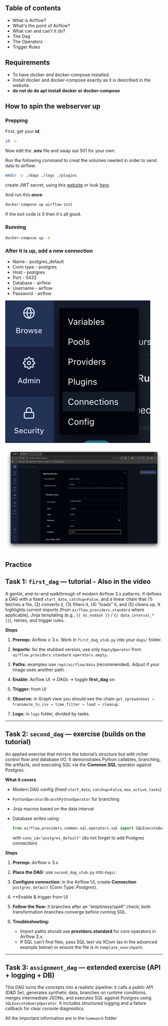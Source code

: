 ## Table of contents

* What is Airflow?
* What's the point of Airflow?
* What can and can't it do?
* The Dag
* The Operators
* Trigger Rules

## Requirements

* To have docker *and* docker-compose installed.
* Install docker and docker-compose exactly as it is described in the website.
* **do not do do apt install docker or docker-compose**

## How to spin the webserver up

### Prepping

First, get your **id**:
```sh
id -u
```

Now edit the **.env** file and swap out 501 for your own.

Run the following command to creat the volumes needed in order to send data to airflow:

```sh
mkdir -p ./dags ./logs ./plugins
```

create JWT secret, using this [website](https://jwtsecrets.com/)
or look [here](https://www.willhaley.com/blog/generate-jwt-with-bash/).

And run this **once**:
```sh
docker-compose up airflow-init
```

If the exit code is 0 then it's all good.

### Running

```sh
docker-compose up -d
```

### After it is up, add a new connection

* Name - postgres_default
* Conn type - postgres
* Host - postgres
* Port - 5432
* Database - airflow
* Username - airflow
* Password - airflow

![connection1](imgs/connection1.png)

![connection2](imgs/connection2.png)

## Practice

## Task 1: `first_dag` — tutorial - Also in the video

A gentle, end-to-end walkthrough of modern Airflow 3.x patterns. It defines a DAG with a fixed `start_date`, `catchup=False`, and a linear chain that (1) fetches a file, (2) converts it, (3) filters it, (4) “loads” it, and (5) cleans up. It highlights current imports (from `airflow.providers.standard` where applicable), Jinja templating (e.g., `{{ ds_nodash }}` / `{{ data_interval_* }}`), retries, and trigger rules.

**Steps**

1. **Prereqs:** Airflow ≥ 3.x. Work in `first_dag_stub.py` into your `dags/` folder.
2. **Imports:** for the stubbed version, use only `EmptyOperator` from `airflow.providers.standard.operators.empty`.

3. **Paths:** examples use `/opt/airflow/data` (recommended). Adjust if your image uses another path.
4. **Enable:** Airflow UI → *DAGs* → toggle **first_dag** on.
5. **Trigger:** from UI
   
6. **Observe:** in Graph view you should see the chain
   `get_spreadsheet → transmute_to_csv → time_filter → load → cleanup`.

7. **Logs:** in ```logs``` folder, divided by tasks.

---

## Task 2: `second_dag` — exercise (builds on the tutorial)

An applied exercise that mirrors the tutorial’s structure but with richer control flow and database I/O. It demonstrates Python callables, branching, file artifacts, and executing SQL via the **Common SQL** operator against Postgres.

**What it covers**

* Modern DAG config (fixed `start_date`, `catchup=False`, `max_active_tasks`)
* `PythonOperator`/`BranchPythonOperator` for branching
* Jinja macros based on the data interval
  
* Database writes using:

  ```python
  from airflow.providers.common.sql.operators.sql import SQLExecuteQueryOperator
  ```

  with `conn_id="postgres_default"` (do not forget to add Postgres connection)

**Steps**

1. **Prereqs:** Airflow ≥ 3.x

2. **Place the DAG:** use `second_dag_stub.py` into `dags/`.
3. **Configure connection:** in the Airflow UI, create **Connection** `postgres_default` (Conn Type: *Postgres*).
4. **Enable & trigger from UI
5. **Follow the flow:** it branches after an “emptiness/spell” check; both transformation branches converge before running SQL.
6. **Troubleshooting:**

   * Import paths should use **providers.standard** for core operators in Airflow 3.x.
   * If SQL can’t find files, pass SQL text via XCom (as in the advanced example below) or ensure the file is in `template_searchpath`.

---

## Task 3: `assignment_dag` — extended exercise (API + logging + DB)

This DAG turns the concepts into a realistic pipeline: it calls a public API (D&D 5e), generates synthetic data, branches on runtime conditions, merges intermediate JSONs, and executes SQL against Postgres using `SQLExecuteQueryOperator`. It includes structured logging and a failure callback for clear console diagnostics.

All the important information are in the ```homework``` folder 


